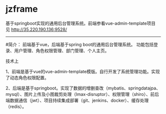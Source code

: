 # jzframe
基于springboot实现的通用后台管理系统。前端参看vue-admin-template项目
见 http://35.220.190.136:9528/

------------------------------------------------------------------

#简介： 前端基于vue，后端基于spring boot的通用后台管理系统。 功能包括登录、用户管理、角色权限管理、部门管理、个人主页。

技术上

1、前端是基于vue的vue-admin-template模版。自行开发了系统管理功能。实现了动态角色权限配置。

2、后端是基于springboot。实现了数据的增删查改（mybatis、springdatajpa、mysql）、图片上传及小图裁剪处理（lmax-disruptor）、权限管理（shiro）、前后端数据通信（jwt）、项目持续集成部署（git、jenkins、docker）、缓存处理（redis）。
